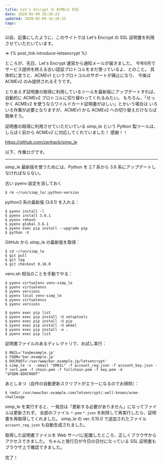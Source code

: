 ```yaml
---
title: Let's Encrypt の ACMEv2 対応
date: 2020-05-09 16:20:23
updated: 2020-05-09 16:20:23
tags:
---
```


以前、記事にしたように、このサイトでは Let's Encrypt の SSL 証明書を利用させていただいています。

 ⇒ {% post_link introduce-letsencrypt %}

ところが、先日、Let's Encrypt 運営から通知メールが届きました。
今年6月でサービス提供を終える古い認証プロトコルをまだ使っているよ、とのこと。
具体的に言うと、ACMEv1 というプロトコルのサポートが廃止になり、
今後は ACMEv2 のみ提供されるそうです。

とりあえず証明書の取得に利用しているツールを最新版にアップデートすれば、
自動的に ACMEv2 プロトコルに切り替わってくれるみたい。
もちろん、「せっかく ACMEv2 を使うならワイルドカード証明書がほしい」とかいう場合は
いろいろ作業が必要となりますが、ACMEv1 から ACMEv2 への切り替えだけならば簡単そう。

証明書の取得に利用させていただいている simp_le という Python 製ツールは、
しらばく前から ACMEv2 に対応してくれていました！ 感謝！！

https://github.com/zenhack/simp_le

以下、作業ログです。

---------------------------------------------------------------------

simp_le 最新版を使うためには、Python を 2.7 系から 3.6 系にアップデートしなければならない。

古い pyenv 設定を消しておく

```bash-prompt
$ rm ~/run/simp_le/.python-version
```

python3 系の最新版 (3.6.1) を入れる：

```bash-prompt
$ pyenv install -l
$ pyenv install 3.6.1
$ pyenv rehash
$ pyenv global 3.6.1
$ pyenv exec pip install --upgrade pip
$ python -V
```

GitHub から simp_le の最新版を取得：

```bash-prompt
$ cd ~/run/simp_le
$ git pull
$ git tag
$ git checkout 0.18.0
```

venv.sh 相当のことを手動でやる：

```bash-prompt
$ pyenv virtualenv venv-simp_le
$ pyenv virtualenvs
$ pyenv versions
$ pyenv local venv-simp_le
$ pyenv virtualenvs
$ pyenv versions

$ pyenv exec pip list
$ pyenv exec pip install -U setuptools
$ pyenv exec pip install -U pip
$ pyenv exec pip install -U wheel
$ pyenv exec pip install -e .
$ pyenv exec pip list
```

証明書ファイルのあるディレクトリで、お試し実行：

```bash-prompt
$ MAIL='foo@example.jp'
$ FQDN='bar.example.jp'
$ DOCROOT='/var/www/bar.example.jp/letsencrypt'
$ simp_le -v --email "$MAIL" -f account_reg.json -f account_key.json -f cert.pem -f chain.pem -f fullchain.pem -f key.pem -d "$FQDN:$DOCROOT"
```

あとしまつ（自作の自動更新スクリプトがエラーになるのでお掃除）：

```bash-prompt
$ rmdir /var/www/bar.example.com/letsencrypt/.well-known/acme-challenge
```

simp_le を実行すると、一発目は「更新する必要がありません」になってファイルは更新されず。
全部のファイル `*.pem` `*.json` を削除して再実行したら、証明書を再取得してくれました。
simp_le の ver. 0.15.0 で追加されたファイル `account_reg.json` も自動生成されました。

取得した証明書ファイルを Web サーバに配置したところ、正しくブラウザからアクセスできました。
ちゃんと発行日が今日の日付になっている SSL 証明書もブラウザ上で確認できました。

完了！
